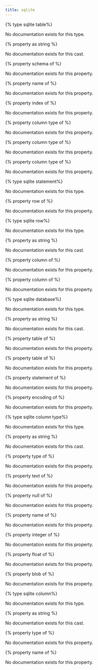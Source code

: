 ```yaml
---
title: sqlite
---
```


{% type sqlite table%}

No documentation exists for this type.

{% property <sqlite table> as string %}

No documentation exists for this cast.

{% property schema of <sqlite table> %}

No documentation exists for this property.

{% property name of <sqlite table> %}

No documentation exists for this property.

{% property index of <sqlite table> %}

No documentation exists for this property.

{% property column type of <sqlite table> %}

No documentation exists for this property.

{% property column type <string> of <sqlite table> %}

No documentation exists for this property.

{% property column type <integer> of <sqlite table> %}

No documentation exists for this property.

{% type sqlite statement%}

No documentation exists for this type.

{% property row of <sqlite statement> %}

No documentation exists for this property.

{% type sqlite row%}

No documentation exists for this type.

{% property <sqlite row> as string %}

No documentation exists for this cast.

{% property column <string> of <sqlite row> %}

No documentation exists for this property.

{% property column <integer> of <sqlite row> %}

No documentation exists for this property.

{% type sqlite database%}

No documentation exists for this type.

{% property <sqlite database> as string %}

No documentation exists for this cast.

{% property table of <sqlite database> %}

No documentation exists for this property.

{% property table <string> of <sqlite database> %}

No documentation exists for this property.

{% property statement <string> of <sqlite database> %}

No documentation exists for this property.

{% property encoding of <sqlite database> %}

No documentation exists for this property.

{% type sqlite column type%}

No documentation exists for this type.

{% property <sqlite column type> as string %}

No documentation exists for this cast.

{% property type of <sqlite column type> %}

No documentation exists for this property.

{% property text of <sqlite column type> %}

No documentation exists for this property.

{% property null of <sqlite column type> %}

No documentation exists for this property.

{% property name of <sqlite column type> %}

No documentation exists for this property.

{% property integer of <sqlite column type> %}

No documentation exists for this property.

{% property float of <sqlite column type> %}

No documentation exists for this property.

{% property blob of <sqlite column type> %}

No documentation exists for this property.

{% type sqlite column%}

No documentation exists for this type.

{% property <sqlite column> as string %}

No documentation exists for this cast.

{% property type of <sqlite column> %}

No documentation exists for this property.

{% property name of <sqlite column> %}

No documentation exists for this property.

